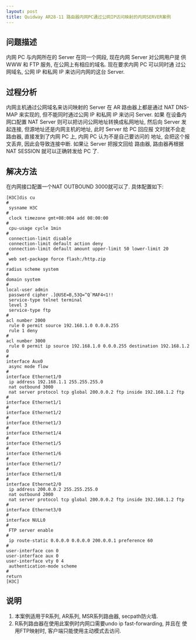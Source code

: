 ```yaml
---
layout: post
title: Quidway AR28-11 路由器内网PC通过公网IP访问映射的内网SERVER案例
---
```

 
## 问题描述

内网 PC 与内网所在的 Server 在同一个网段, 现在内网 Server 对公网用户提
供 WWW 和 FTP 服务, 在公网上有相应的域名.  现在要求内网 PC 可以同时通
过公网域名, 公网 IP 和私网 IP 来访问内网的这台 Server.

## 过程分析

内网主机通过公网域名来访问映射的 Server 在 AR 路由器上都是通过 NAT
DNS-MAP 来实现的, 但不能同时通过公网 IP 和私网 IP 来访问 Server.  如果
在设备内网口配置 NAT Server 则可以把访问公网地址转换成私网地址, 然后向
Server 发起连接, 但源地址还是内网主机的地址, 此时 Server 给 PC 回应报
文时就不会走路由器, 直接发到了内网 PC 上, 内网 PC 认为不是自己要访问的
地址, 会把这个报文丢弃, 因此会导致连接中断.  如果让 Server 把报文回给
路由器, 路由器再根据 NAT SESSION 就可以正确转发给 PC 了.

## 解决方法

在内网接口配置一个NAT OUTBOUND 3000就可以了.  具体配置如下:

    [H3C]dis cu
    #
     sysname H3C
    #
     clock timezone gmt+08:004 add 08:00:00
    #
     cpu-usage cycle 1min
    #
     connection-limit disable
     connection-limit default action deny
     connection-limit default amount upper-limit 50 lower-limit 20
    #
     web set-package force flash:/http.zip
    #
    radius scheme system
    #
    domain system
    #
    local-user admin
     password cipher .]@USE=B,53Q=^Q`MAF4<1!!
     service-type telnet terminal
     level 3
     service-type ftp
    #
    acl number 2000
     rule 0 permit source 192.168.1.0 0.0.0.255
     rule 1 deny
    #
    acl number 3000
     rule 0 permit ip source 192.168.1.0 0.0.0.255 destination 192.168.1.2 0
    #
    interface Aux0
     async mode flow
    #
    interface Ethernet1/0
     ip address 192.168.1.1 255.255.255.0
     nat outbound 3000
     nat server protocol tcp global 200.0.0.2 ftp inside 192.168.1.2 ftp
    #
    interface Ethernet1/1
    #
    interface Ethernet1/2
    #
    interface Ethernet1/3
    #
    interface Ethernet1/4
    #
    interface Ethernet1/5
    #
    interface Ethernet1/6                     
    #
    interface Ethernet1/7
    #
    interface Ethernet1/8
    #
    interface Ethernet2/0
     ip address 200.0.0.2 255.255.255.0
     nat outbound 2000
     nat server protocol tcp global 200.0.0.2 ftp inside 192.168.1.2 ftp
    #
    interface Ethernet3/0
    #
    interface NULL0
    #
     FTP server enable
    #
     ip route-static 0.0.0.0 0.0.0.0 200.0.0.1 preference 60
    #
    user-interface con 0
    user-interface aux 0
    user-interface vty 0 4
     authentication-mode scheme
    #
    return                                    
    [H3C]

## 说明

1. 本案例适用于R系列, AR系列, MSR系列路由器, secpath防火墙.
2. R系列路由器在使用此案例时内网口需要undo ip fast-forwarding, 并且在
使用FTP映射时, 客户端只能使用主动模式去访问.
